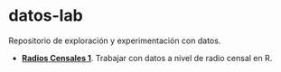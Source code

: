 # datos-lab
Repositorio de exploración y experimentación con datos.

* **[Radios Censales 1](https://datosgobar.github.io/datos-lab/radios-censales-1)**. Trabajar con datos a nivel de radio censal en R.
